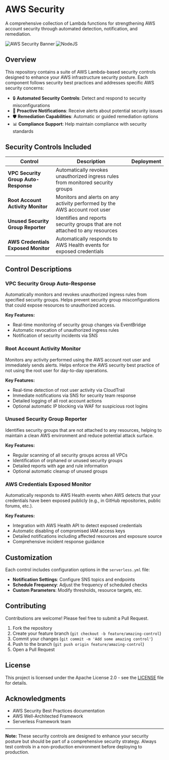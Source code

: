 # AWS Security

A comprehensive collection of Lambda functions for strengthening AWS account security through automated detection, notification, and remediation.

![AWS Security Banner](https://img.shields.io/badge/AWS-Security%20Controls-orange) ![NodeJS](https://img.shields.io/badge/Node.js-20.x-green)

## Overview

This repository contains a suite of AWS Lambda-based security controls designed to enhance your AWS infrastructure security posture. Each component follows security best practices and addresses specific AWS security concerns:

- 🔒 **Automated Security Controls**: Detect and respond to security misconfigurations
- 🚨 **Proactive Notifications**: Receive alerts about potential security issues
- 🛡️ **Remediation Capabilities**: Automatic or guided remediation options
- 📊 **Compliance Support**: Help maintain compliance with security standards

## Security Controls Included

| Control | Description | Deployment |
|---------|-------------|------------|
| **VPC Security Group Auto-Response** | Automatically revokes unauthorized ingress rules from monitored security groups
| **Root Account Activity Monitor** | Monitors and alerts on any activity performed by the AWS account root user
| **Unused Security Group Reporter** | Identifies and reports security groups that are not attached to any resources
| **AWS Credentials Exposed Monitor** | Automatically responds to AWS Health events for exposed credentials 

## Control Descriptions

### VPC Security Group Auto-Response

Automatically monitors and revokes unauthorized ingress rules from specified security groups. Helps prevent security group misconfigurations that could expose resources to unauthorized access.

**Key Features:**
- Real-time monitoring of security group changes via EventBridge
- Automatic revocation of unauthorized ingress rules
- Notification of security incidents via SNS

### Root Account Activity Monitor

Monitors any activity performed using the AWS account root user and immediately sends alerts. Helps enforce the AWS security best practice of not using the root user for day-to-day operations.

**Key Features:**
- Real-time detection of root user activity via CloudTrail
- Immediate notifications via SNS for security team response
- Detailed logging of all root account actions
- Optional automatic IP blocking via WAF for suspicious root logins

### Unused Security Group Reporter

Identifies security groups that are not attached to any resources, helping to maintain a clean AWS environment and reduce potential attack surface.

**Key Features:**
- Regular scanning of all security groups across all VPCs
- Identification of orphaned or unused security groups
- Detailed reports with age and rule information
- Optional automatic cleanup of unused groups

### AWS Credentials Exposed Monitor

Automatically responds to AWS Health events when AWS detects that your credentials have been exposed publicly (e.g., in GitHub repositories, public forums, etc.).

**Key Features:**
- Integration with AWS Health API to detect exposed credentials
- Automatic disabling of compromised IAM access keys
- Detailed notifications including affected resources and exposure source
- Comprehensive incident response guidance

## Customization

Each control includes configuration options in the `serverless.yml` file:

- **Notification Settings**: Configure SNS topics and endpoints
- **Schedule Frequency**: Adjust the frequency of scheduled checks
- **Custom Parameters**: Modify thresholds, resource targets, etc.

## Contributing

Contributions are welcome! Please feel free to submit a Pull Request.

1. Fork the repository
2. Create your feature branch (`git checkout -b feature/amazing-control`)
3. Commit your changes (`git commit -m 'Add some amazing control'`)
4. Push to the branch (`git push origin feature/amazing-control`)
5. Open a Pull Request

## License

This project is licensed under the Apache License 2.0 - see the [LICENSE](LICENSE) file for details.

## Acknowledgments

- AWS Security Best Practices documentation
- AWS Well-Architected Framework
- Serverless Framework team

---

**Note:** These security controls are designed to enhance your security posture but should be part of a comprehensive security strategy. Always test controls in a non-production environment before deploying to production.